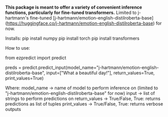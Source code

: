 **This package is meant to offer a variety of convenient inference functions, particularly for fine-tuned transformers.**
Limited to j-hartmann's fine-tuned [j-hartmann/emotion-english-distilroberta-base] (https://huggingface.co/j-hartmann/emotion-english-distilroberta-base) for now.


Installs:
pip install numpy
pip install torch
pip install transformers

How to use:

from ezpredict import predict

preds = predict.predict_input(model_name="j-hartmann/emotion-english-distilroberta-base",
              input=["What a beautiful day!"],
               return_values=True,
                print_values=True)
                
Where:
 model_name -> name of model to perform inference on (limited to "j-hartmann/emotion-english-distilroberta-base" for now)
 input -> list of strings to perform predictions on
 return_values -> True/False, True: returns predictions as list of tuples 
 print_values -> True/False,  True: returns verbose outputs


